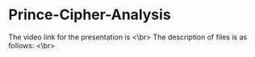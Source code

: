 # Prince-Cipher-Analysis
The video link for the presentation is <\br>
The description of files is as follows: <\br>
